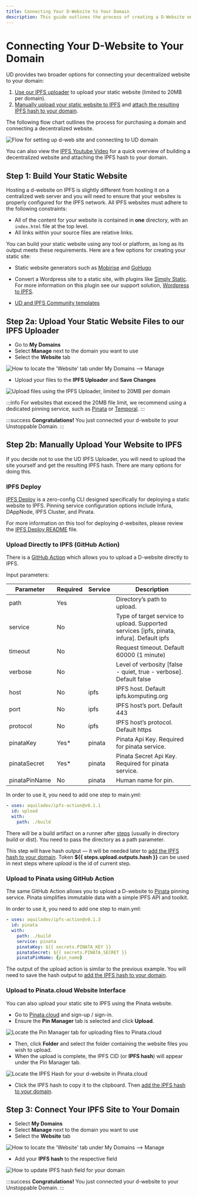```yaml
---
title: Connecting Your D-Website to Your Domain
description: This guide outlines the process of creating a D-Website on IPFS and attaching it to your Unstoppable Domain.
---
```


# Connecting Your D-Website to Your Domain

UD provides two broader options for connecting your decentralized website to your domain:

1. [Use our IPFS uploader](#step-2a-upload-your-static-website-files-to-our-ipfs-uploader) to upload your static website (limited to 20MB per domain).
2. [Manually upload your static website to IPFS](#step-2b-manually-upload-your-website-to-ipfs) and [attach the resulting IPFS hash to your domain](#step-3-connect-your-ipfs-site-to-your-domain).

The following flow chart outlines the process for purchasing a domain and connecting a decentralized website.

![Flow for setting up d-web site and connecting to UD domain](<../images/d-web-flow (1).png>)

You can also view the [IPFS Youtube Video](https://youtu.be/I9vTeAtELOk) for a quick overview of building a decentralized website and attaching the IPFS hash to your domain.

## Step 1: Build Your Static Website

Hosting a d-website on IPFS is slightly different from hosting it on a centralized web server and you will need to ensure that your websitex is properly configured for the IPFS network. All IPFS websites must adhere to the following constraints:

* All of the content for your website is contained in **one** directory, with an `index.html` file at the top level.
* All links within your source files are relative links.

You can build your static website using any tool or platform, as long as its output meets these requirements. Here are a few options for creating your static site:

* Static website generators such as [Mobirise](http://mobirise.com) and [GoHugo](https://gohugo.io)
* Convert a Wordpress site to a static site, with plugins like [Simply Static](https://wordpress.org/plugins/simply-static). For more information on this plugin see our support solution, [Wordpress to IPFS](https://support.unstoppabledomains.com/support/solutions/articles/48001188127-wordpress-to-ipfs).

* [UD and IPFS Community templates](using-a-template.md)

## Step 2a: Upload Your Static Website Files to our IPFS Uploader

* Go to **My Domains**
* Select **Manage** next to the domain you want to use
* Select the **Website** tab

![How to locate the 'Website' tab under My Domains --> Manage](../images/website-tab-manage-domains.png)

* Upload your files to the **IPFS Uploader** and **Save Changes**

![Upload files using the IPFS Uploader, limited to 20MB per domain](../images/ipfs-file-uploader.png)

:::info
For websites that exceed the 20MB file limit, we recommend using a dedicated pinning service, such as [Pinata](https://pinata.cloud) or [Temporal](https://temporal.cloud).
:::

:::success
**Congratulations!** You just connected your d-website to your Unstoppable Domain.
:::

## Step 2b: Manually Upload Your Website to IPFS

If you decide not to use the UD IPFS Uploader, you will need to upload the site yourself and get the resulting IPFS hash. There are many options for doing this.

### IPFS Deploy

[IPFS Deploy](https://github.com/ipfs-shipyard/ipfs-deploy) is a zero-config CLI designed specifically for deploying a static website to IPFS. Pinning service configuration options include Infura, DAppNode, IPFS Cluster, and Pinata.

For more information on this tool for deploying d-websites, please review the [IPFS Deploy README](https://github.com/ipfs-shipyard/ipfs-deploy#readme) file.

### Upload Directly to IPFS (GitHub Action)

There is a [GitHub Action](https://github.com/marketplace/actions/upload-to-ipfs) which allows you to upload a D-website directly to IPFS.

Input parameters:

| Parameter     | Required | Service | Description                                                                                |
| ------------- | -------- | ------- | ------------------------------------------------------------------------------------------ |
| path          | Yes      |         | Directory’s path to upload.                                                                |
| service       | No       |         | Type of target service to upload. Supported services \[ipfs, pinata, infura]. Default ipfs |
| timeout       | No       |         | Request timeout. Default 60000 (1 minute)                                                  |
| verbose       | No       |         | Level of verbosity \[false - quiet, true - verbose]. Default false                         |
| host          | No       | ipfs    | IPFS host. Default ipfs.komputing.org                                                      |
| port          | No       | ipfs    | IPFS host’s port. Default 443                                                              |
| protocol      | No       | ipfs    | IPFS host’s protocol. Default https                                                        |
| pinataKey     | Yes\*    | pinata  | Pinata Api Key. Required for pinata service.                                               |
| pinataSecret  | Yes\*    | pinata  | Pinata Secret Api Key. Required for pinata service.                                        |
| pinataPinName | No       | pinata  | Human name for pin.                                                                        |

In order to use it, you need to add one step to main.yml:

```yaml
- uses: aquiladev/ipfs-action@v0.1.1
  id: upload
  with:
    path: ./build
```

There will be a build artifact on a runner after [steps](https://dapps-delivery-guide.readthedocs.io/en/latest/delivery/github-actions.html#step-1-create-pipeline) (usually in directory build or dist). You need to pass the directory as a path parameter.

This step will have hash output — it will be needed later to [add the IPFS hash to your domain](#step-3-connect-your-ipfs-site-to-your-domain). Token **${{ steps.upload.outputs.hash }}** can be used in next steps where _upload_ is the id of current step.

### Upload to Pinata using GitHub Action

The same GitHub Action allows you to upload a D-website to [Pinata](https://pinata.cloud) pinning service. Pinata simplifies immutable data with a simple IPFS API and toolkit.

In order to use it, you need to add one step to main.yml:

```yaml
- uses: aquiladev/ipfs-action@v0.1.3
  id: pinata
  with:
    path: ./build
    service: pinata
    pinataKey: ${{ secrets.PINATA_KEY }}
    pinataSecret: ${{ secrets.PINATA_SECRET }}
    pinataPinName: {pin_name}
```

The output of the upload action is similar to the previous example. You will need to save the hash output to [add the IPFS hash to your domain](./#step-3-connect-your-ipfs-site-to-your-domain).

### Upload to Pinata.cloud Website Interface

You can also upload your static site to IPFS using the Pinata website.

* Go to [Pinata.cloud](https://pinata.cloud) and sign-up / sign-in.
* Ensure the **Pin Manager** tab is selected and click **Upload**.

![Locate the Pin Manager tab for uploading files to Pinata.cloud](../images/pin-manager-pinata.png)

* Then, click **Folder** and select the folder containing the website files you wish to upload.
* When the upload is complete, the IPFS CID (or **IPFS hash**) will appear under the Pin Manager tab.

![Locate the IPFS Hash for your d-website in Pinata.cloud](../images/ipfs-hash-pinata-web-interface.png)

* Click the IPFS hash to copy it to the clipboard. Then [add the IPFS hash to your domain](./#step-3-connect-your-ipfs-site-to-your-domain).


## Step 3: Connect Your IPFS Site to Your Domain

* Select **My Domains**
* Select **Manage** next to the domain you want to use
* Select the **Website** tab

![How to locate the 'Website' tab under My Domains --> Manage](../images/website-tab-manage-domains.png)

* Add your **IPFS hash** to the respective field

![How to update IPFS hash field for your domain](../images/add-ipfs-hash-mydomains.png)

:::success
**Congratulations!** You just connected your d-website to your Unstoppable Domain.
:::
